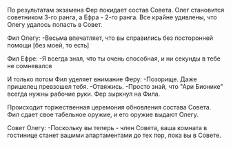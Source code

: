 По результатам экзамена Фер покидает состав Совета. Олег становится советником 3-го ранга, а Ефра - 2-го ранга. Все крайне удивлены, что Олегу удалось попасть в Совет.

Фил Олегу:
-Весьма впечатляет, что вы справились без посторонней помощи \[без моей, то есть]

Фил Ефре:
-Я всегда знал, что ты очень способная, и ни секунды в тебе не сомневался

И только потом Фил уделяет внимание Феру:
-Позорище. Даже пришелец превзошел тебя.
-Отвяжись.
-Просто знай, что "Ари Бионике" всегда нужны рабочие руки.
Фер зыркнул на Фила.

Происходит торжественная церемония обновления состава Совета. Фил сдает свое табельное оружие, и его оружие выдают Олегу.

Совет Олегу:
-Поскольку вы теперь - член Совета, ваша комната в гостинице станет вашими апартаментами до тех пор, пока вы в Совете.